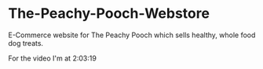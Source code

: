 # The-Peachy-Pooch-Webstore
E-Commerce website for The Peachy Pooch which sells healthy, whole food dog treats.

For the video I'm at 2:03:19

